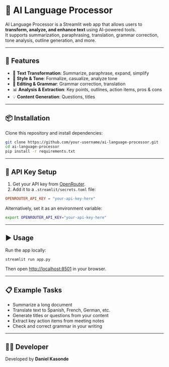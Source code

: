 # 🤖 AI Language Processor

AI Language Processor is a Streamlit web app that allows users to **transform, analyze, and enhance text** using AI-powered tools.  
It supports summarization, paraphrasing, translation, grammar correction, tone analysis, outline generation, and more.

---

## 🚀 Features
- 📝 **Text Transformation**: Summarize, paraphrase, expand, simplify
- 🎨 **Style & Tone**: Formalize, casualize, analyze tone
- 🔧 **Editing & Grammar**: Grammar correction, translation
- 📊 **Analysis & Extraction**: Key points, outlines, action items, pros & cons
- 💡 **Content Generation**: Questions, titles

---

## 📦 Installation

Clone this repository and install dependencies:

```bash
git clone https://github.com/your-username/ai-language-processor.git
cd ai-language-processor
pip install -r requirements.txt
```

---

## 🔑 API Key Setup

1. Get your API key from [OpenRouter](https://openrouter.ai/).
2. Add it to a `.streamlit/secrets.toml` file:

```toml
OPENROUTER_API_KEY = "your-api-key-here"
```

Alternatively, set it as an environment variable:

```bash
export OPENROUTER_API_KEY="your-api-key-here"
```

---

## ▶️ Usage

Run the app locally:

```bash
streamlit run app.py
```

Then open [http://localhost:8501](http://localhost:8501) in your browser.

---

## 📋 Example Tasks
- Summarize a long document
- Translate text to Spanish, French, German, etc.
- Generate titles or questions from your content
- Extract key action items from meeting notes
- Check and correct grammar in your writing

---

## 👨‍💻 Developer
Developed by **Daniel Kasonde**
